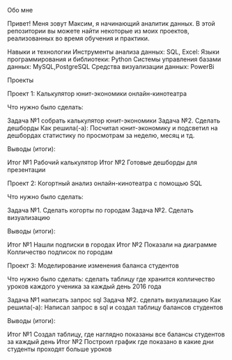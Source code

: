 Обо мне

Привет! Меня зовут Максим, я начинающий аналитик данных.  В этой репозитории вы можете найти некоторые из моих проектов, реализованных во время обучения и практики.

Навыки и технологии
Инструменты анализа данных: SQL, Excel:
Языки программирования и библиотеки: Python
Системы управления базами данных: MySQL,PostgreSQL
Средства визуализации данных: PowerBi

Проекты

Проект 1: Калькулятор юнит-экономики онлайн-кинотеатра

Что нужно было сделать:

Задача №1 собрать калькулятор юнит-экономики
Задача №2. Сделать дешборды
Как решила(-а): Посчитал юнит-экономику и подсветил на дешбордах статистику по просмотрам за неделю, месяц и тд. 



Выводы (итоги):

Итог №1 Рабочий калькулятор 
Итог №2 Готовые дешборды для презентации


Проект 2: Когортный анализ онлайн-кинотеатра с помощью SQL

Что нужно было сделать:

Задача №1. Сделать когорты по городам
Задача №2. Сделать визуализацию 


Выводы (итоги):

Итог №1 Нашли подписки в городах
Итог №2 Показали на диаграмме Колличество подписок по городам



Проект 3: Моделирование изменения баланса студентов

Что нужно было сделать: сделать таблицу где хранится колличество уроков каждого ученика за каждый день 2016 года

Задача №1 написать запрос sql
Задача №2. сделать визуализацию
Как решила(-а): Написал запрос в sql и создал таблицу балансов студентов


Выводы (итоги):

Итог №1 Создал таблицу, где наглядно показаны все балансы студентов за каждый день
Итог №2 Построил график где показано в какие дни студенты проходят больше уроков

